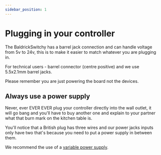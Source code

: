 ```yaml
---
sidebar_position: 1
---
```


# Plugging in your controller
The BaldrickSwitchy has a barrel jack connection and can handle voltage from 5v to 24v, this is to make it easier to match whatever you are plugging in.

For technical users - barrel connector (centre positive) and we use 5.5x2.1mm barrel jacks.

Please remember you are just powering the board not the devices.


## Always use a power supply 

Never, ever EVER EVER plug your controller directly into the wall outlet, it will go bang and you'll have to buy another one and explain to your partner what that burn mark on the kitchen table is. 

You'll notice that a British plug has three wires and our power jacks inputs only have two that's because you need to put a power supply in between them.

We recommend the use of a [variable power supply](https://amzn.to/4c24ApH).
